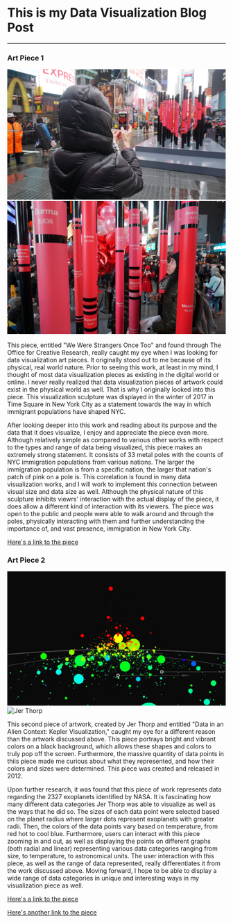 # This is my Data Visualization Blog Post 
------

### Art Piece 1
![The Office for Creative Research](images/Were_Strangers_Pic1.JPG?raw=true "The Office for Creative Research")
![The Office for Creative Research](images/Were_Strangers_Pic2.JPG?raw=true "The Office for Creative Research")

This piece, entitled "We Were Strangers Once Too" and found through The Office for Creative Research, really caught my eye when I was looking for data visualization art pieces.  It originally stood out to me because of its physical, real world nature.  Prior to seeing this work, at least in my mind, I thought of most data visualization pieces as existing in the digital world or online.  I never really realized that data visualization pieces of artwork could exist in the physical world as well.  That is why I originally looked into this piece.  This visualization sculpture was displayed in the winter of 2017 in Time Square in New York City as a statement towards the way in which immigrant populations have shaped NYC.  

After looking deeper into this work and reading about its purpose and the data that it does visualize, I enjoy and appreciate the piece even more.  Although relatively simple as compared to various other works with respect to the types and range of data being visualized, this piece makes an extremely strong statement.  It consists of 33 metal poles with the counts of NYC immigration populations from various nations.  The larger the immigration population is from a specific nation, the larger that nation's patch of pink on a pole is.  This correlation is found in many data visualization works, and I will work to implement this connection between visual size and data size as well.  Although the physical nature of this sculpture inhibits viewrs' interaction with the actual display of the piece, it does allow a different kind of interaction with its viewers.  The piece was open to the public and people were able to walk around and through the poles, physically interacting with them and further understanding the importance of, and vast presence, immigration in New York City. 

[Here's a link to the piece](https://ocr.nyc/public-space-interventions/2017/01/09/we-were-strangers-once-too/)

### Art Piece 2
![Jer Thorp](images/Kepler_Vis_1.JPG?raw=true "Jer Thorp")
![Jer Thorp](images/Kepler_Vis_2.JPS?raw=true "Jer Thorp")

This second piece of artwork, created by Jer Thorp and entitled "Data in an Alien Context: Kepler Visualization," caught my eye for a different reason than the artwork discussed above.  This piece portrays bright and vibrant colors on a black background, which allows these shapes and colors to truly pop off the screen.  Furthermore, the massive quantity of data points in thiis piece made me curious about what they represented, and how their colors and sizes were determined.  This piece was created and released in 2012.

Upon further research, it was found that this piece of work represents data regarding the 2327 exoplanets identified by NASA.  It is fascinating how many different data categories Jer Thorp was able to visualize as well as the ways that he did so.  The sizes of each data point were selected based on the planet radius where larger dots represent exoplanets with greater radii.  Then, the colors of the data points vary based on temperature, from red hot to cool blue.  Furthermore, users can interact with this piece zooming in and out, as well as displaying the points on different graphs (both radial and linear) representing various data categories ranging from size, to temperature, to astronomical units.  The user interaction with this piece, as well as the range of data represented, really differentiates it from the work discussed above.  Moving forward, I hope to be able to display a wide range of data categories in unique and interesting ways in my visualization piece as well.  

[Here's a link to the piece](https://vimeo.com/19642643)

[Here's another link to the piece](https://www.ktbyte.com/projects/project/97221/kepler-exoplanets-visualization)

